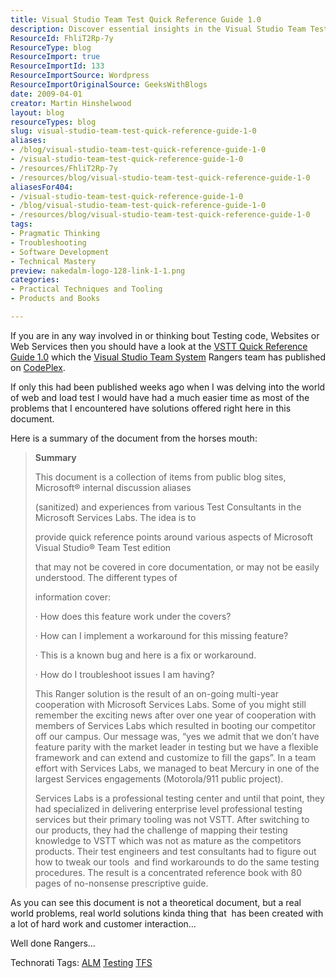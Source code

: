 ```yaml
---
title: Visual Studio Team Test Quick Reference Guide 1.0
description: Discover essential insights in the Visual Studio Team Test Quick Reference Guide 1.0, your go-to resource for troubleshooting and optimizing testing processes.
ResourceId: FhliT2Rp-7y
ResourceType: blog
ResourceImport: true
ResourceImportId: 133
ResourceImportSource: Wordpress
ResourceImportOriginalSource: GeeksWithBlogs
date: 2009-04-01
creator: Martin Hinshelwood
layout: blog
resourceTypes: blog
slug: visual-studio-team-test-quick-reference-guide-1-0
aliases:
- /blog/visual-studio-team-test-quick-reference-guide-1-0
- /visual-studio-team-test-quick-reference-guide-1-0
- /resources/FhliT2Rp-7y
- /resources/blog/visual-studio-team-test-quick-reference-guide-1-0
aliasesFor404:
- /visual-studio-team-test-quick-reference-guide-1-0
- /blog/visual-studio-team-test-quick-reference-guide-1-0
- /resources/blog/visual-studio-team-test-quick-reference-guide-1-0
tags:
- Pragmatic Thinking
- Troubleshooting
- Software Development
- Technical Mastery
preview: nakedalm-logo-128-link-1-1.png
categories:
- Practical Techniques and Tooling
- Products and Books

---
```

If you are in any way involved in or thinking bout Testing code, Websites or Web Services then you should have a look at the [VSTT Quick Reference Guide 1.0](http://vstt2008qrg.codeplex.com/) which the [Visual Studio Team System](http://msdn2.microsoft.com/en-us/teamsystem/default.aspx "Visual Studio Team System") Rangers team has published on [CodePlex](http://www.codeplex.com "CodePlex").

If only this had been published weeks ago when I was delving into the world of web and load test I would have had a much easier time as most of the problems that I encountered have solutions offered right here in this document.

Here is a summary of the document from the horses mouth:

> **Summary**
>
> This document is a collection of items from public blog sites, Microsoft® internal discussion aliases
>
> (sanitized) and experiences from various Test Consultants in the Microsoft Services Labs. The idea is to
>
> provide quick reference points around various aspects of Microsoft Visual Studio® Team Test edition
>
> that may not be covered in core documentation, or may not be easily understood. The different types of
>
> information cover:
>
> · How does this feature work under the covers?
>
> · How can I implement a workaround for this missing feature?
>
> · This is a known bug and here is a fix or workaround.
>
> · How do I troubleshoot issues I am having?
>
> This Ranger solution is the result of an on-going multi-year cooperation with Microsoft Services Labs. Some of you might still remember the exciting news after over one year of cooperation with members of Services Labs which resulted in booting our competitor off our campus. Our message was, “yes we admit that we don’t have feature parity with the market leader in testing but we have a flexible framework and can extend and customize to fill the gaps”. In a team effort with Services Labs, we managed to beat Mercury in one of the largest Services engagements (Motorola/911 public project).
>
> Services Labs is a professional testing center and until that point, they had specialized in delivering enterprise level professional testing services but their primary tooling was not VSTT. After switching to our products, they had the challenge of mapping their testing knowledge to VSTT which was not as mature as the competitors products. Their test engineers and test consultants had to figure out how to tweak our tools  and find workarounds to do the same testing procedures. The result is a concentrated reference book with 80 pages of no-nonsense prescriptive guide.

As you can see this document is not a theoretical document, but a real world problems, real world solutions kinda thing that  has been created with a lot of hard work and customer interaction…

Well done Rangers…

Technorati Tags: [ALM](http://technorati.com/tags/ALM) [Testing](http://technorati.com/tags/Testing) [TFS](http://technorati.com/tags/TFS)
